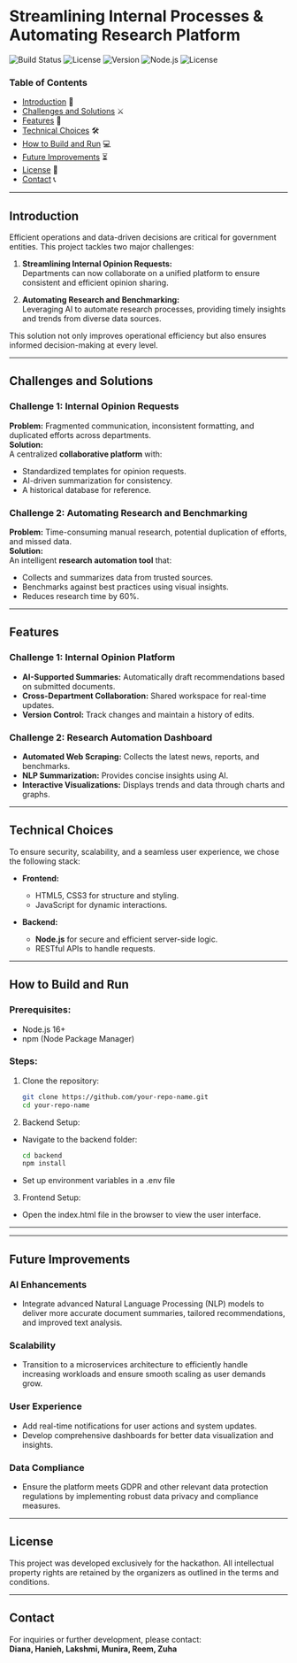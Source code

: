# **Streamlining Internal Processes & Automating Research Platform**

![Build Status](https://img.shields.io/badge/Build-Passing-brightgreen)
![License](https://img.shields.io/badge/License-MIT-blue)
![Version](https://img.shields.io/badge/Version-1.0.0-blue)
![Node.js](https://img.shields.io/badge/Node.js-v16+-green)
![License](https://img.shields.io/badge/License-MIT-lightgrey)

### **Table of Contents**
- [Introduction](#introduction) 🌟
- [Challenges and Solutions](#challenges-and-solutions) ⚔️
- [Features](#features)  🚀
- [Technical Choices](#technical-choices)  🛠️
- [How to Build and Run](#how-to-build-and-run) 💻
- [Future Improvements](#future-improvements) ⏳
- [License](#license) 📝
- [Contact](#contact) 📞

---

## **Introduction**
Efficient operations and data-driven decisions are critical for government entities. This project tackles two major challenges:

1. **Streamlining Internal Opinion Requests:**  
   Departments can now collaborate on a unified platform to ensure consistent and efficient opinion sharing.

2. **Automating Research and Benchmarking:**  
   Leveraging AI to automate research processes, providing timely insights and trends from diverse data sources.

This solution not only improves operational efficiency but also ensures informed decision-making at every level.

---

## **Challenges and Solutions**

### **Challenge 1: Internal Opinion Requests**
**Problem:** Fragmented communication, inconsistent formatting, and duplicated efforts across departments.  
**Solution:**  
A centralized **collaborative platform** with:  
- Standardized templates for opinion requests.
- AI-driven summarization for consistency.
- A historical database for reference.

### **Challenge 2: Automating Research and Benchmarking**
**Problem:** Time-consuming manual research, potential duplication of efforts, and missed data.  
**Solution:**  
An intelligent **research automation tool** that:  
- Collects and summarizes data from trusted sources.
- Benchmarks against best practices using visual insights.
- Reduces research time by 60%.

---

## **Features**

### **Challenge 1: Internal Opinion Platform**
- **AI-Supported Summaries:** Automatically draft recommendations based on submitted documents.
- **Cross-Department Collaboration:** Shared workspace for real-time updates.
- **Version Control:** Track changes and maintain a history of edits.

### **Challenge 2: Research Automation Dashboard**
- **Automated Web Scraping:** Collects the latest news, reports, and benchmarks.
- **NLP Summarization:** Provides concise insights using AI.
- **Interactive Visualizations:** Displays trends and data through charts and graphs.

---

## **Technical Choices**
To ensure security, scalability, and a seamless user experience, we chose the following stack:

- **Frontend:**  
  - HTML5, CSS3 for structure and styling.  
  - JavaScript for dynamic interactions.

- **Backend:**  
  - **Node.js** for secure and efficient server-side logic.  
  - RESTful APIs to handle requests.

---

## **How to Build and Run**

### **Prerequisites:**
- Node.js 16+
- npm (Node Package Manager)

### **Steps:**
1. Clone the repository:
   ```bash
   git clone https://github.com/your-repo-name.git
   cd your-repo-name
   
2. Backend Setup:
  - Navigate to the backend folder:
    ```bash
    cd backend
    npm install
  - Set up environment variables in a .env file
3. Frontend Setup:
- Open the index.html file in the browser to view the user interface.

---

---

## **Future Improvements**

### **AI Enhancements**
- Integrate advanced Natural Language Processing (NLP) models to deliver more accurate document summaries, tailored recommendations, and improved text analysis.

### **Scalability**
- Transition to a microservices architecture to efficiently handle increasing workloads and ensure smooth scaling as user demands grow.

### **User Experience**
- Add real-time notifications for user actions and system updates.  
- Develop comprehensive dashboards for better data visualization and insights.

### **Data Compliance**
- Ensure the platform meets GDPR and other relevant data protection regulations by implementing robust data privacy and compliance measures.

---

## **License**

This project was developed exclusively for the hackathon. All intellectual property rights are retained by the organizers as outlined in the terms and conditions.

---

## **Contact**

For inquiries or further development, please contact:  
**Diana, Hanieh, Lakshmi, Munira, Reem, Zuha**

